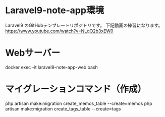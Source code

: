 # Laravel9-note-app環境

Laravel9 のGitHubテンプレートリポジトリです。
下記動画の練習になります。
https://www.youtube.com/watch?v=NLqO2b3xEW0

# Webサーバー
docker exec -it laravel9-note-app-web bash

# マイグレーションコマンド（作成）
php artisan make:migration create_memos_table --create=memos
php artisan make:migration create_tags_table --create=tags

